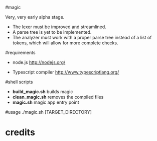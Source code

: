 #magic

Very, very early alpha stage.
* The lexer must be improved and streamlined.
* A parse tree is yet to be implemented.
* The analyzer must work with a proper parse tree instead of a list of tokens, which will allow for more complete checks.

#requirements
* node.js
http://nodejs.org/

* Typescript compiler
http://www.typescriptlang.org/

#shell scripts
* __build_magic.sh__ builds magic
* __clean_magic.sh__ removes the compiled files
* __magic.sh__ magic app entry point

#usage
./magic.sh [TARGET_DIRECTORY]

# credits
